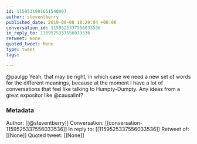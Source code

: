 ```yaml
---
id: 1159531991651540997
author: steventberry
published_date: 2019-08-08 18:29:04 +00:00
conversation_id: 1159525337556033536
in_reply_to: 1159525337556033536
retweet: None
quoted_tweet: None
type: tweet
tags:

---
```


@paulgp Yeah, that may be right, in which case we need a new set of words for the different meanings, because at the moment I have a lot of conversations that feel like talking to Humpty-Dumpty. Any ideas from a great expositor like @causalinf?

### Metadata

Author: [[@steventberry]]
Conversation: [[conversation-1159525337556033536]]
In reply to: [[1159525337556033536]]
Retweet of: [[None]]
Quoted tweet: [[None]]
